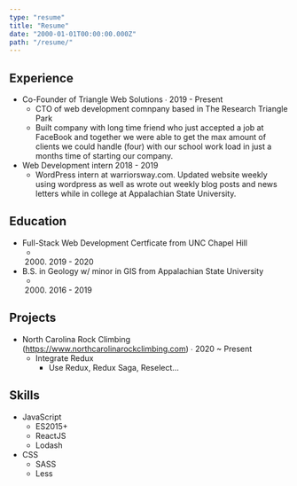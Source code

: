 ```yaml
---
type: "resume"
title: "Resume"
date: "2000-01-01T00:00:00.000Z"
path: "/resume/"
---
```


## Experience

- Co-Founder of Triangle Web Solutions ∙ 2019 - Present
  - CTO of web development comnpany based in The Research Triangle Park
  - Built company with long time friend who just accepted a job at FaceBook and together we were able to get the max amount of clients we could handle (four) with our school work load in just a months time of starting our company.
- Web Development intern 2018 - 2019
  - WordPress intern at warriorsway.com. Updated website weekly using wordpress as well as wrote out weekly blog posts and news letters while in college at Appalachian State University.

## Education

- Full-Stack Web Development Certficate from UNC Chapel Hill
  - 2000. 2019 - 2020
- B.S. in Geology w/ minor in GIS from Appalachian State University
  - 2000. 2016 - 2019

## Projects

- North Carolina Rock Climbing (https://www.northcarolinarockclimbing.com) ∙ 2020 ~ Present
  - Integrate Redux
    - Use Redux, Redux Saga, Reselect...

## Skills

- JavaScript
  - ES2015+
  - ReactJS
  - Lodash
- CSS
  - SASS
  - Less
